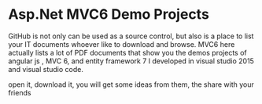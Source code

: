 # Asp.Net MVC6 Demo Projects 

GitHub is not only can be used as a source control, but also is a place to list your IT documents whoever like to download and browse. MVC6 here actually lists a lot of PDF documents that show you the demos projects of angular js , MVC 6, and entity framework 7 I developed in visual studio 2015 and visual studio code.

open it, download it, you will get some ideas from them, the share with your friends 
